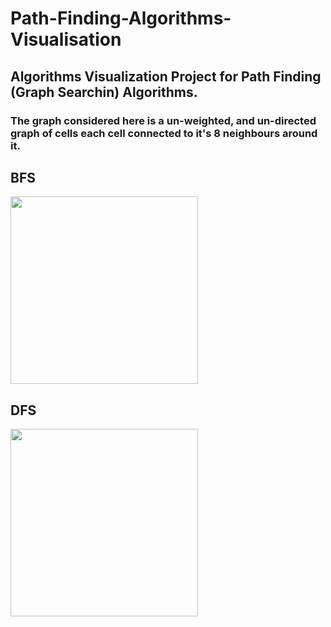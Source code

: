 
# Path-Finding-Algorithms-Visualisation

## Algorithms Visualization Project for Path Finding (Graph Searchin) Algorithms.
### The graph considered here is a un-weighted, and un-directed graph of cells each cell connected to it's 8 neighbours around it.

##  BFS
<img src="https://user-images.githubusercontent.com/57041674/111671671-dabc3d80-8821-11eb-8c16-3dd7bfed4392.gif" width="300" height="300">


##  DFS

<img src="https://user-images.githubusercontent.com/57041674/111672331-88c7e780-8822-11eb-8dd9-0e6eadbf7f29.gif" width="300" height="300">

